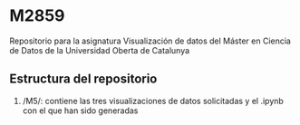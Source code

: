 # M2859

Repositorio para la asignatura Visualización de datos del Máster en Ciencia de Datos de la Universidad Oberta de Catalunya

## Estructura del repositorio

1. /M5/: contiene las tres visualizaciones de datos solicitadas y el .ipynb con el que han sido generadas

